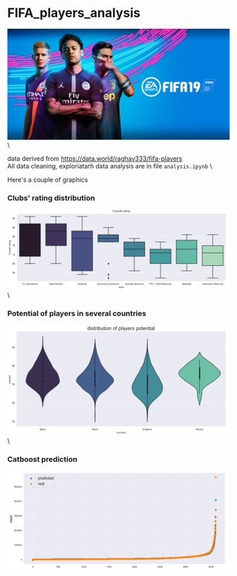 # FIFA_players_analysis

![alt text](https://github.com/IKamsh/FIFA_players_analysis/blob/main/img/fifa19.jpg) \

data derived from https://data.world/raghav333/fifa-players \
All data cleaning, exploriatarh data analysis are in file <code>analysis.ipynb</code> \

Here's a couple of graphics

### Clubs' rating distribution
![alt text](https://github.com/IKamsh/FIFA_players_analysis/blob/main/img/clubsrating.PNG) \

### Potential of players in several countries

![alt text](https://github.com/IKamsh/FIFA_players_analysis/blob/main/img/countryPotential.PNG) \

### Catboost prediction

![alt text](https://github.com/IKamsh/FIFA_players_analysis/blob/main/img/prediction.PNG)

